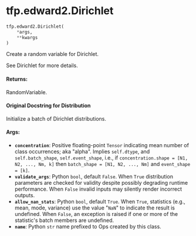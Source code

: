 <div itemscope itemtype="http://developers.google.com/ReferenceObject">
<meta itemprop="name" content="tfp.edward2.Dirichlet" />
</div>

# tfp.edward2.Dirichlet

``` python
tfp.edward2.Dirichlet(
    *args,
    **kwargs
)
```

Create a random variable for Dirichlet.

See Dirichlet for more details.

#### Returns:

  RandomVariable.

#### Original Docstring for Distribution

Initialize a batch of Dirichlet distributions.


#### Args:

* <b>`concentration`</b>: Positive floating-point `Tensor` indicating mean number
    of class occurrences; aka "alpha". Implies `self.dtype`, and
    `self.batch_shape`, `self.event_shape`, i.e., if
    `concentration.shape = [N1, N2, ..., Nm, k]` then
    `batch_shape = [N1, N2, ..., Nm]` and
    `event_shape = [k]`.
* <b>`validate_args`</b>: Python `bool`, default `False`. When `True` distribution
    parameters are checked for validity despite possibly degrading runtime
    performance. When `False` invalid inputs may silently render incorrect
    outputs.
* <b>`allow_nan_stats`</b>: Python `bool`, default `True`. When `True`, statistics
    (e.g., mean, mode, variance) use the value "`NaN`" to indicate the
    result is undefined. When `False`, an exception is raised if one or
    more of the statistic's batch members are undefined.
* <b>`name`</b>: Python `str` name prefixed to Ops created by this class.